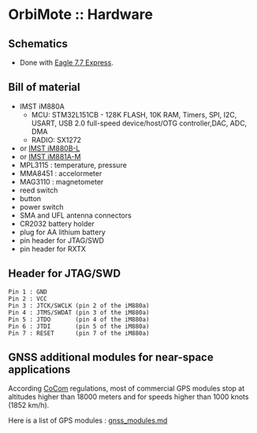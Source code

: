 # OrbiMote :: Hardware  

## Schematics   
* Done with [Eagle 7.7 Express](https://www.autodesk.com/products/eagle/free-download).

## Bill of material

* IMST iM880A
  * MCU: STM32L151CB - 128K FLASH, 10K RAM, Timers, SPI, I2C, USART, USB 2.0 full-speed device/host/OTG controller,DAC, ADC, DMA
  * RADIO: SX1272
* or [IMST iM880B-L](https://wireless-solutions.de/products/radiomodules/im880b-l.html)
* or [IMST iM881A-M](https://wireless-solutions.de/products/long-range-radio/im881a.html)
* MPL3115 : temperature, pressure
* MMA8451 : accelormeter
* MAG3110 : magnetometer
* reed switch
* button
* power switch
* SMA and UFL antenna connectors
* CR2032 battery holder
* plug for AA lithium battery
* pin header for JTAG/SWD
* pin header for RXTX

## Header for JTAG/SWD

    Pin 1 : GND
    Pin 2 : VCC
    Pin 3 : JTCK/SWCLK (pin 2 of the iM880a)
    Pin 4 : JTMS/SWDAT (pin 3 of the iM880a)
    Pin 5 : JTDO       (pin 4 of the iM880a)
    Pin 6 : JTDI       (pin 5 of the iM880a)
    Pin 7 : RESET      (pin 7 of the iM880a)

## GNSS additional modules for near-space applications

According [CoCom](https://en.wikipedia.org/wiki/CoCom) regulations, most of commercial GPS modules stop at altitudes higher than 18000 meters and for speeds higher than 1000 knots (1852 km/h).

Here is a list of GPS modules : [gnss_modules.md](gnss_modules.md)
